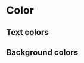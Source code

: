 <script setup>
import TokensTable from '../../src/components/tokens/TokensTable.vue';
import tokens from '@wikimedia/codex-design-tokens/dist/index.json';
</script>

# Color

## Text colors

<TokensTable
	:tokens="tokens.color"
	token-demo="ColorDemo"
/>

## Background colors

<TokensTable
	:tokens="tokens['background-color']"
	token-demo="ColorDemo"
/>
